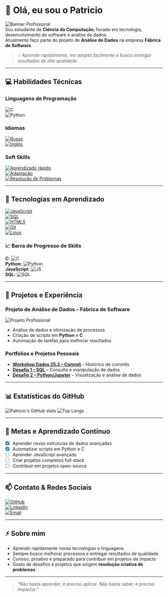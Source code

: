 # 👋 Olá, eu sou o Patricio

![Banner Profissional](https://i.imgur.com/BannerProfissional.png)  
Sou estudante de **Ciência da Computação**, focado em tecnologia, desenvolvimento de software e análise de dados.  
Atualmente faço parte do projeto de **Análise de Dados** na empresa **Fábrica de Software**.  

> 💡 *Aprendo rapidamente, me adapto facilmente e busco entregar resultados de alta qualidade.*

---

## 💻 Habilidades Técnicas

### Linguagens de Programação
![C](https://i.imgur.com/SkillC.png)  
![Python](https://i.imgur.com/SkillPython.png)

### Idiomas
[![Russo](https://img.shields.io/badge/Russo-Fluente-brightgreen?style=for-the-badge)](https://github.com/PatricioSva)  
[![Inglês](https://img.shields.io/badge/Inglês-Básico%2FIntermediário-orange?style=for-the-badge)](https://github.com/PatricioSva)

### Soft Skills
[![Aprendizado rápido](https://img.shields.io/badge/Aprendizado%20Rápido-✅-blue?style=for-the-badge)](https://github.com/PatricioSva)  
[![Adaptação](https://img.shields.io/badge/Adaptação-✅-blue?style=for-the-badge)](https://github.com/PatricioSva)  
[![Resolução de Problemas](https://img.shields.io/badge/Resolução%20de%20Problemas-✅-blue?style=for-the-badge)](https://github.com/PatricioSva)

---

## 🌱 Tecnologias em Aprendizado
[![JavaScript](https://img.shields.io/badge/JavaScript-Aprendendo-yellow?style=for-the-badge&logo=javascript)](https://github.com/PatricioSva)  
[![SQL](https://img.shields.io/badge/SQL-Aprendendo-blue?style=for-the-badge&logo=mysql)](https://github.com/PatricioSva)  
[![HTML5](https://img.shields.io/badge/HTML5-Aprendendo-orange?style=for-the-badge&logo=html5)](https://github.com/PatricioSva)  
[![Git](https://img.shields.io/badge/Git-Aprendendo-red?style=for-the-badge&logo=git)](https://github.com/PatricioSva)  
[![Linux](https://img.shields.io/badge/Linux-Aprendendo-black?style=for-the-badge&logo=linux)](https://github.com/PatricioSva)

### 📈 Barra de Progresso de Skills
**C:** ![C](https://progress-bar.dev/70/?title=C&color=007ACC)  
**Python:** ![Python](https://progress-bar.dev/75/?title=Python&color=FFD43B)  
**JavaScript:** ![JS](https://progress-bar.dev/40/?title=JS&color=F7DF1E)  
**SQL:** ![SQL](https://progress-bar.dev/50/?title=SQL&color=4479A1)  

---

## 🚀 Projetos e Experiência

### Projeto de Análise de Dados – Fábrica de Software
![Projeto Profissional](https://i.imgur.com/ProjetoProfissional.png)  
- Análise de dados e otimização de processos  
- Criação de scripts em **Python** e **C**  
- Automação de tarefas para melhorar resultados  

### Portfólios e Projetos Pessoais
- [**Workshop Dados 25.2 – Commit**](https://github.com/PatricioSva/Workshop-Dados-25.2/commit/9a50dc447e2e34a26dbb9e6dbed7d77f98c1a66f) – Histórico de commits  
- [**Desafio 1 – SQL**](https://github.com/PatricioSva/Workshop-Dados-25.2/blob/main/Desafio%201(An%C3%A1lise%20De%20Dados).sql) – Consulta e manipulação de dados  
- [**Desafio 2 – Python/Jupyter**](https://github.com/PatricioSva/Workshop-Dados-25.2/blob/main/Desafio%202(Gr%C3%A1ficos)-An%C3%A1lise%20De%20Dados.Ipynb) – Visualização e análise de dados  

---

## 📊 Estatísticas do GitHub
![Patricio's GitHub stats](https://github-readme-stats.vercel.app/api?username=PatricioSva&show_icons=true&theme=radical&count_private=true)
![Top Langs](https://github-readme-stats.vercel.app/api/top-langs/?username=PatricioSva&layout=compact&theme=radical)

---

## 🎯 Metas e Aprendizado Contínuo
- [x] Aprender novas estruturas de dados avançadas  
- [x] Automatizar scripts em Python e C  
- [ ] Aprender JavaScript avançado  
- [ ] Criar projetos completos full-stack  
- [ ] Contribuir em projetos open-source  

---

## 📫 Contato & Redes Sociais
[![GitHub](https://img.shields.io/badge/GitHub-@PatricioSva-181717?style=for-the-badge&logo=github)](https://github.com/PatricioSva)  
[![LinkedIn](https://img.shields.io/badge/LinkedIn-Patricio-0A66C2?style=for-the-badge&logo=linkedin)](https://www.linkedin.com/)  
[![Email](https://img.shields.io/badge/Email-✉️-D14836?style=for-the-badge&logo=gmail)](mailto:seuemail@exemplo.com)

---

## ⚡ Sobre mim
- Aprendo rapidamente novas tecnologias e linguagens  
- Sempre busco melhorar processos e entregar resultados de qualidade  
- Curioso, proativo e preparado para contribuir em projetos de impacto  
- Gosto de desafios e projetos que exigem **resolução criativa de problemas**  

---

> “Não basta aprender, é preciso aplicar. Não basta saber, é preciso impactar.”

